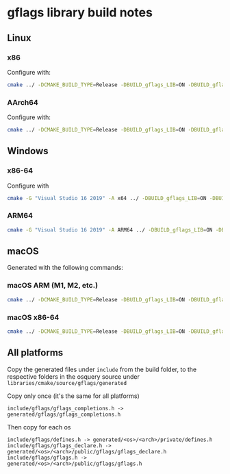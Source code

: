 # gflags library build notes

## Linux

### x86

Configure with:

```sh
cmake ../ -DCMAKE_BUILD_TYPE=Release -DBUILD_gflags_LIB=ON -DBUILD_gflags_nothreads_LIB=OFF -DGFLAGS_NAMESPACE=gflags -DCMAKE_SYSROOT=/usr/local/osquery-toolchain -DCMAKE_CXX_COMPILER=/usr/local/osquery-toolchain/usr/bin/clang++
```

### AArch64

Configure with:

```sh
cmake ../ -DCMAKE_BUILD_TYPE=Release -DBUILD_gflags_LIB=ON -DBUILD_gflags_nothreads_LIB=OFF -DGFLAGS_NAMESPACE=gflags -DCMAKE_SYSROOT=/usr/local/osquery-toolchain -DCMAKE_CXX_COMPILER=/usr/local/osquery-toolchain/usr/bin/clang++
```

## Windows

### x86-64

Configure with

```sh
cmake -G "Visual Studio 16 2019" -A x64 ../ -DBUILD_gflags_LIB=ON -DBUILD_gflags_nothreads_LIB=OFF -DGFLAGS_NAMESPACE=gflags
```

### ARM64

```sh
cmake -G "Visual Studio 16 2019" -A ARM64 ../ -DBUILD_gflags_LIB=ON -DBUILD_gflags_nothreads_LIB=OFF -DGFLAGS_NAMESPACE=gflags
```

## macOS

Generated with the following commands:

### macOS ARM (M1, M2, etc.)

```sh
cmake ../ -DCMAKE_BUILD_TYPE=Release -DBUILD_gflags_LIB=ON -DBUILD_gflags_nothreads_LIB=OFF -DGFLAGS_NAMESPACE=gflags -DCMAKE_OSX_DEPLOYMENT_TARGET=10.15 -DCMAKE_OSX_ARCHITECTURES=arm64
```

### macOS x86-64

```sh
cmake ../ -DCMAKE_BUILD_TYPE=Release -DBUILD_gflags_LIB=ON -DBUILD_gflags_nothreads_LIB=OFF -DGFLAGS_NAMESPACE=gflags -DCMAKE_OSX_DEPLOYMENT_TARGET=10.14
```

## All platforms

Copy the generated files under `include` from the build folder, to the
respective folders in the osquery source under
`libraries/cmake/source/gflags/generated`

Copy only once (it's the same for all platforms)

```text
include/gflags/gflags_completions.h -> generated/gflags/gflags_completions.h
```

Then copy for each os

```text
include/gflags/defines.h -> generated/<os>/<arch>/private/defines.h
include/gflags/gflags_declare.h -> generated/<os>/<arch>/public/gflags/gflags_declare.h
include/gflags/gflags.h -> generated/<os>/<arch>/public/gflags/gflags.h
```
